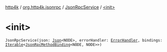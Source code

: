 [http4k](../../index.md) / [org.http4k.jsonrpc](../index.md) / [JsonRpcService](index.md) / [&lt;init&gt;](./-init-.md)

# &lt;init&gt;

`JsonRpcService(json: `[`Json`](../../org.http4k.format/-json/index.md)`<NODE>, errorHandler: `[`ErrorHandler`](../-error-handler.md)`, bindings: `[`Iterable`](https://kotlinlang.org/api/latest/jvm/stdlib/kotlin.collections/-iterable/index.html)`<`[`JsonRpcMethodBinding`](../-json-rpc-method-binding/index.md)`<NODE, NODE>>)`